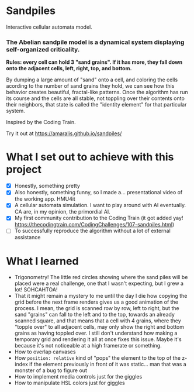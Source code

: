# Sandpiles
Interactive cellular automata model.

### The Abelian sandpile model is a dynamical system displaying self-organized criticality.

**Rules: every cell can hold 3 "sand grains". If it has more, they fall down onto the adjacent cells, left, right, top, and bottom.**

By dumping a large amount of "sand" onto a cell, and coloring the cells acording to the number of sand grains they hold, we can see how this behavior creates beautiful, fractal-like patterns.
Once the algorithm has run its course and the cells are all stable, not toppling over their contents onto their neighbors, that state is called the "identity element" for that particular system.

Inspired by the Coding Train.

Try it out at https://amaralis.github.io/sandpiles/

# What I set out to achieve with this project

- [X] Honestly, something pretty
- [X] Also honestly, something funny, so I made a... presentational video of the working app. HMU4it
- [X] A cellular automata simulation. I want to play around with AI eventually. CA are, in my opinion, the primordial AI.
- [X] My first community contribution to the Coding Train (it got added yay! https://thecodingtrain.com/CodingChallenges/107-sandpiles.html)
- [ ] To successfully reproduce the algorithm without a lot of external assistance

# What I learned

* Trigonometry! The little red circles showing where the sand piles will be placed were a real challenge, one that I wasn't expecting, but I grew a lot! SOHCAHTOA!
* That it might remain a mystery to me until the day I die how copying the grid before the next frame renders gives us a good animation of the process. I mean, the grid is scanned row by row, left to right, but the sand "grains" can fall to the left and to the top, towards an already scanned square, and that means that a cell with 4 grains, where they "topple over" to all adjacent cells, may only show the right and bottom grains as having toppled over. I still don't understand how making a temporary grid and rendering it all at once fixes this issue. Maybe it's because it's not noticeable at a high framerate or something.
* How to overlap canvases
* How `position: relative` kind of "pops" the element to the top of the z-index if the element previously in front of it was static... man that was a monster of a bug to figure out
* How to implement media controls just for the giggles
* How to manipulate HSL colors just for giggles
